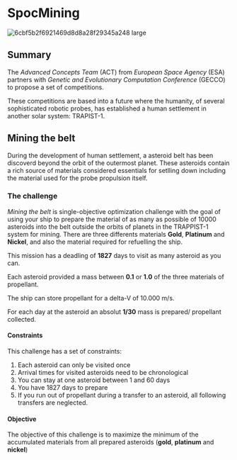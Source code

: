# SpocMining

![6cbf5b2f6921469d8d8a28f29345a248 large](https://user-images.githubusercontent.com/55914877/162574478-3efc0658-084e-49a7-9656-7d0fc39585f5.jpeg)


## Summary
The _Advanced Concepts Team_ (ACT) from _European Space Agency_ (ESA) partners with _Genetic and Evolutionary Computation Conference_ (GECCO) to propose a set of competitions.

These competitions are based into a future where the humanity, of several sophisticated robotic probes, has established a human settlement in another solar system: TRAPIST-1.

## Mining the belt
During the development of human settlement, a asteroid belt has been discoverd beyond the orbit of the outermost planet. These asteroids contain a rich source of materials considered essentials for setlling down including the material used for the probe propulsion itself.

### The challenge

_Mining the belt_ is single-objective optimization challenge with the goal of using your ship to prepare the material of as many as possible of 10000 asteroids into the belt outside the orbits of planets in the TRAPPIST-1 system for mining. There are three differents materials __Gold__,  __Platinum__ and  __Nickel__, and also the material required for refuelling the ship.

This mission has a deadling of __1827__ days to visit as many asteroid as you can.

Each asteroid provided a mass between __0.1__ or __1.0__ of the three materials of propellant.

The ship can store propellant for a delta-V of 10.000 m/s.

For each day at the asteroid an absolut __1/30__ mass is prepared/ propellant collected.

#### Constraints

This challenge has a set of constraints:

1. Each asteroid can only be visited once
2. Arrival times for visited asteroids need to be chronological
3. You can stay at one asteroid between 1 and 60 days
4. You have 1827 days to prepare
5. If you run out of propellant during a transfer to an asteroid, all following transfers are neglected.

#### Objective
The objective of this challenge is to maximize the minimum of the accumulated materials from all prepared asteroids (__gold__, __platinum__ and __nickel__)
